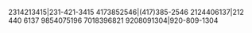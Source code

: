 2314213415|231-421-3415
4173852546|(417)385-2546
2124406137|212 440 6137
9854075196
7018396821 
9208091304|920-809-1304